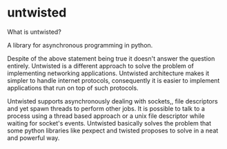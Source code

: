 untwisted
=========

What is untwisted?

A library for asynchronous programming in python. 

Despite of the above statement being true it doesn't answer the question entirely. Untwisted is a different approach to solve the problem of
implementing networking applications. Untwisted architecture makes it simpler to handle internet protocols, consequently it is easier
to implement applications that run on top of such protocols. 

Untwisted supports asynchronously dealing with sockets,, file descriptors and yet spawn threads to perform other jobs. It is possible to talk
to a process using a thread based approach or a unix file descriptor while waiting for socket's events. Untwisted basically
solves the problem that some python libraries like pexpect and twisted proposes to solve in a neat and powerful way.




